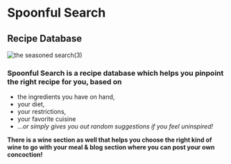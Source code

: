 
# Spoonful Search
## Recipe Database
![the seasoned search(3)](https://user-images.githubusercontent.com/67484805/110226608-d9545200-7ebe-11eb-937c-d741f8cfce3d.png)
### Spoonful Search is a recipe database which helps you pinpoint the right recipe for you, based on 
- the ingredients you have on hand, 
- your diet, 
- your restrictions, 
- your favorite cuisine
- *...or simply gives you out random suggestions if you feel uninspired!*

**There is a wine section as well that helps you choose the right kind of wine to go with your meal & blog section where you can post your own concoction!**


